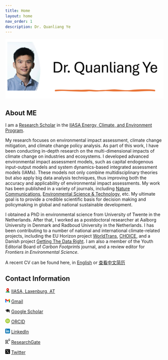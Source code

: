 ```yaml
---
title: Home
layout: home
nav_order: 1
description: Dr. Quanliang Ye
---
```

[![](image/home_page_profile.png)](image/home_page_profile.png)


## About ME
I am a [Research Scholar](https://iiasa.ac.at/staff/quanliang-ye) in the [IIASA Energy, Climate, and Environment Program](https://iiasa.ac.at/programs/ece). 

My research focuses on environmental impact assessment, climate change mitigation, and climate change policy analysis. As part of this work, I have been conducting in-depth research on the multi-dimensional impacts of climate change on industries and ecosystems. I developed advanced environmental impact assessment models, such as capital endogenous input-output models and system dynamics-based integrated assessment models (IAMs). These models not only combine multidisciplinary theories but also apply big data analysis techniques, thus improving both the accuracy and applicability of environmental impact assessments. My work has been published in a variety of journals, including [Nature Communications](https://www.nature.com/articles/s41467-023-38358-z), [Environmental Science & Technology](https://pubs.acs.org/doi/10.1021/acs.est.0c07263), etc. My ultimate goal is to provide a credible scientific basis for decision making and policymaking in global and national sustainable development.

I obtained a PhD in environmental science from University of Twente in the Netherlands. After that, I worked as a postdoctoral researcher at Aalborg University in Denmark and Radboud University in the Netherlands. I has been contributing to a number of national and international climate-related projects, including the EU Horizon project [WorldTrans](https://worldtrans-horizon.eu/), [CHOICE](https://www.climatechoice.eu/), and a Danish project [Getting The Data Right](https://bonsai.uno/). I am also a member of the Youth Editorial Board of *Carbon Footprints* journal, and a review editor for *Frontiers in Environmental Science*.

A recent CV can be found here, in [English](pdf_cv_english.html) or [查看中文简历](pdf_cv_chinese.html)

## Contact Information

[![location](image/location.png)]() [IIASA, Laxenburg, AT](https://maps.app.goo.gl/k48y3GPJbMUhaexK8)

[![Gmail](image/gmail.png)](mailto:yequanliang1993@gmail.com)   [Gmail](mailto:yequanliang1993@gmail.com)

[![Google Scholar](image/google_scholar.png)](https://scholar.google.com/citations?user=WNgSJnsAAAAJ)   [Google Scholar](https://scholar.google.com/citations?user=WNgSJnsAAAAJ)


[![ORCID](image/orcid.png)](https://orcid.org/0000-0002-6135-3403)   [ORCID](https://orcid.org/0000-0002-6135-3403)

[![LinkedIn](image/linkedin.png)](https://www.linkedin.com/in/quanliang-ye-7112ab197/)  [LinkedIn](https://www.linkedin.com/in/quanliang-ye-7112ab197/)

[![research gate](image/research_gate.png)](https://www.researchgate.net/profile/Quanliang-Ye)  [ResearchGate](https://www.researchgate.net/profile/Quanliang-Ye)

[![twitter](image/twitter.png)](https://x.com/QuanliangYe)  [Twitter](https://x.com/QuanliangYe)

